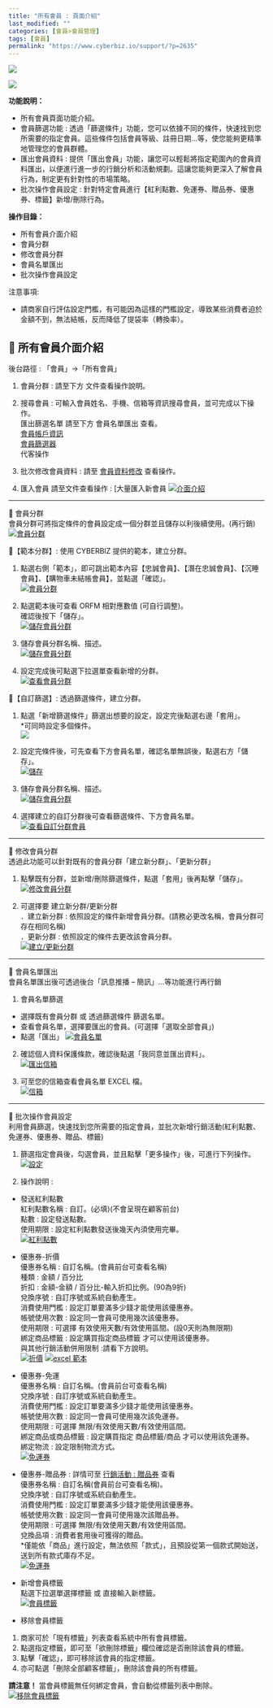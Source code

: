 ```yaml
---
title: "所有會員 : 頁面介紹"
last_modified: ""
categories: [會員>會員管理]
tags: [會員]
permalink: "https://www.cyberbiz.io/support/?p=2635"
---
```


![](https://www.cyberbiz.io/support/wp-content/uploads/適用站別.png)

[![](https://www.cyberbiz.io/support/wp-content/uploads/台灣站.png)](https://www.cyberbiz.io/support/?page_id=2490)

**功能說明：**  

* 所有會員頁面功能介紹。
* 會員篩選功能 : 透過「篩選條件」功能，您可以依據不同的條件，快速找到您所需要的指定會員。這些條件包括會員等級、註冊日期…等，使您能夠更精準地管理您的會員群體。
* 匯出會員資料 : 提供「匯出會員」功能，讓您可以輕鬆將指定範圍內的會員資料匯出，以便進行進一步的行銷分析和活動規劃。這讓您能夠更深入了解會員行為，制定更有針對性的市場策略。
* 批次操作會員設定 : 針對特定會員進行【紅利點數、免運券、贈品券、優惠券、標籤】新增/刪除行為。

**操作目錄：**

* 所有會員介面介紹
* 會員分群
* 修改會員分群
* 會員名單匯出
* 批次操作會員設定

注意事項:  

* 請商家自行評估設定門檻，有可能因為這樣的門檻設定，導致某些消費者迫於金額不到，無法結帳，反而降低了提袋率（轉換率）。 

## 📌 所有會員介面介紹


後台路徑 :  「會員」→「所有會員」  


1. 會員分群 : 請至下方 文件查看操作說明。
2. 搜尋會員 : 可輸入會員姓名、手機、信箱等資訊搜尋會員，並可完成以下操作。  
匯出篩選名單 請至下方 會員名單匯出 查看。  
[會員帳戶資訊](https://www.cyberbiz.io/support/?p=2549)  
[會員篩選器](https://www.cyberbiz.io/support/?p=6893)  
代客操作  

3. 批次修改會員資料 : 請至 [會員資料修改](https://www.cyberbiz.io/support/?p=36678) 查看操作。 
4. 匯入會員 請至文件查看操作 : [大量匯入新會員 [![介面介紹](https://www.cyberbiz.io/support/wp-content/uploads/所有會員-頁面介紹01.png)](https://www.cyberbiz.io/support/wp-content/uploads/所有會員-頁面介紹01.png)


* * *

📌 會員分群  
會員分群可將指定條件的會員設定成一個分群並且儲存以利後續使用。(再行銷)
[![會員分群](https://www.cyberbiz.io/support/wp-content/uploads/所有會員-頁面介紹02.png)](https://www.cyberbiz.io/support/wp-content/uploads/所有會員-頁面介紹02.png)  

📍【範本分群】: 使用 CYBERBIZ 提供的範本，建立分群。

1. 點選右側「範本」，即可跳出範本內容【忠誠會員】、【潛在忠誠會員】、【沉睡會員】、【購物車未結帳會員】，並點選「確認」。  
[![會員分群](https://www.cyberbiz.io/support/wp-content/uploads/所有會員-頁面介紹03.png)](https://www.cyberbiz.io/support/wp-content/uploads/所有會員-頁面介紹03.png)



2. 點選範本後可查看 ORFM 相對應數值 (可自行調整)。   
確認後按下「儲存」。  
[![儲存會員分群](https://www.cyberbiz.io/support/wp-content/uploads/所有會員-頁面介紹04.png)](https://www.cyberbiz.io/support/wp-content/uploads/所有會員-頁面介紹04.png)



3. 儲存會員分群名稱、描述。  
[![儲存會員分群](https://www.cyberbiz.io/support/wp-content/uploads/所有會員-頁面介紹05.png)](https://www.cyberbiz.io/support/wp-content/uploads/所有會員-頁面介紹05.png)



4. 設定完成後可點選下拉選單查看新增的分群。  
[![查看會員分群](https://www.cyberbiz.io/support/wp-content/uploads/所有會員-頁面介紹06.png)](https://www.cyberbiz.io/support/wp-content/uploads/所有會員-頁面介紹06.png)


📍【自訂篩選】: 透過篩選條件，建立分群。

1. 點選「新增篩選條件」篩選出想要的設定，設定完後點選右邊「套用」。  
*可同時設定多個條件。  
[![](https://www.cyberbiz.io/support/wp-content/uploads/所有會員-頁面介紹07.png)](https://www.cyberbiz.io/support/wp-content/uploads/所有會員-頁面介紹07.png)



2. 設定完條件後，可先查看下方會員名單，確認名單無誤後，點選右方「儲存」。  
[![儲存](https://www.cyberbiz.io/support/wp-content/uploads/所有會員-頁面介紹08.png)](https://www.cyberbiz.io/support/wp-content/uploads/所有會員-頁面介紹08.png)



3. 儲存會員分群名稱、描述。  
[![儲存會員分群](https://www.cyberbiz.io/support/wp-content/uploads/所有會員-頁面介紹05.png)](https://www.cyberbiz.io/support/wp-content/uploads/所有會員-頁面介紹05.png)



4. 選擇建立的自訂分群後可查看篩選條件、下方會員名單。  
[![查看自訂分群會員](https://www.cyberbiz.io/support/wp-content/uploads/所有會員-頁面介紹09.png)](https://www.cyberbiz.io/support/wp-content/uploads/所有會員-頁面介紹09.png)

* * *

📌 修改會員分群  
透過此功能可以針對既有的會員分群「建立新分群」、「更新分群」  

1. 點擊既有分群，並新增/刪除篩選條件，點選「套用」後再點擊「儲存」。  
[![修改會員分群](https://www.cyberbiz.io/support/wp-content/uploads/所有會員-頁面介紹10.png)](https://www.cyberbiz.io/support/wp-content/uploads/所有會員-頁面介紹10.png)



2. 可選擇要 建立新分群/更新分群  
．建立新分群 : 依照設定的條件新增會員分群。(請務必更改名稱，會員分群可存在相同名稱)  
．更新分群 : 依照設定的條件去更改該會員分群。  
[![建立/更新分群](https://www.cyberbiz.io/support/wp-content/uploads/所有會員-頁面介紹11.png)](https://www.cyberbiz.io/support/wp-content/uploads/所有會員-頁面介紹11.png)



* * *

📌 會員名單匯出  
會員名單匯出後可透過後台「訊息推播 – 簡訊」…等功能進行再行銷  

1. 會員名單篩選 
* 選擇既有會員分群 或 透過篩選條件 篩選名單。
* 查看會員名單，選擇要匯出的會員。(可選擇「選取全部會員」)
* 點選「匯出」
[![會員名單](https://www.cyberbiz.io/support/wp-content/uploads/所有會員-頁面介紹12.png)](https://www.cyberbiz.io/support/wp-content/uploads/所有會員-頁面介紹12.png)



2. 確認個人資料保護條款，確認後點選「我同意並匯出資料」。  
[![匯出信箱](https://www.cyberbiz.io/support/wp-content/uploads/所有會員-頁面介紹13.png)](https://www.cyberbiz.io/support/wp-content/uploads/所有會員-頁面介紹13.png)



3. 可至您的信箱查看會員名單 EXCEL 檔。  
[![信箱](https://www.cyberbiz.io/support/wp-content/uploads/所有會員-頁面介紹14.png)](https://www.cyberbiz.io/support/wp-content/uploads/所有會員-頁面介紹14.png)

* * *

📌 批次操作會員設定  
利用會員篩選，快速找到您所需要的指定會員，並批次新增行銷活動(紅利點數、免運券、優惠券、贈品、標籤)  

1. 篩選指定會員後，勾選會員，並且點擊「更多操作」後，可進行下列操作。  
[![設定](https://www.cyberbiz.io/support/wp-content/uploads/所有會員-頁面介紹15N.png)](https://www.cyberbiz.io/support/wp-content/uploads/所有會員-頁面介紹15N.png)

2. 操作說明 : 
* 發送紅利點數   
紅利點數名稱 : 自訂。(必填)(不會呈現在顧客前台)  
點數 : 設定發送點數。  
使用期限 : 設定紅利點數發送後幾天內須使用完畢。  
[![紅利點數](https://www.cyberbiz.io/support/wp-content/uploads/所有會員-頁面介紹16.png)](https://www.cyberbiz.io/support/wp-content/uploads/所有會員-頁面介紹16.png)



* 優惠券-折價  
優惠券名稱 : 自訂名稱。(會員前台可查看名稱)  
種類 : 金額 / 百分比  
折扣 : 金額-金額 / 百分比-輸入折扣比例。(90為9折)  
兌換序號 : 自訂序號或系統自動產生。  
消費使用門檻 : 設定訂單要滿多少錢才能使用該優惠券。  
帳號使用次數 : 設定同一會員可使用幾次該優惠券。  
使用期限 : 可選擇 有效使用天數/有效使用區間。(設0天則為無限期)  
綁定商品標籤 : 設定購買指定商品標籤 才可以使用該優惠券。  
與其他行銷活動併用限制 :請看下方說明。  
[![折價](https://www.cyberbiz.io/support/wp-content/uploads/所有會員-頁面介紹17N.png)](https://www.cyberbiz.io/support/wp-content/uploads/所有會員-頁面介紹17N.png) [![excel 範本](https://www.cyberbiz.io/support/wp-content/uploads/全館折扣-批次-建立發送-優惠券碼10.png)](https://www.cyberbiz.io/support/wp-content/uploads/全館折扣-批次-建立發送-優惠券碼10.png)



* 優惠券-免運  
優惠券名稱 : 自訂名稱。(會員前台可查看名稱)  
兌換序號 : 自訂序號或系統自動產生。  
消費使用門檻 : 設定訂單要滿多少錢才能使用該優惠券。  
帳號使用次數 : 設定同一會員可使用幾次該免運券。  
使用期限 : 可選擇 無限/有效使用天數/有效使用區間。  
綁定商品或商品標籤 : 設定購買指定 商品標籤/商品 才可以使用該免運券。  
綁定物流 : 設定限制物流方式。  
[![免運券](https://www.cyberbiz.io/support/wp-content/uploads/所有會員-頁面介紹18N.png)](https://www.cyberbiz.io/support/wp-content/uploads/所有會員-頁面介紹18N.png)



* 優惠券-贈品券 : 詳情可至 [行銷活動 : 贈品券](https://www.cyberbiz.io/support/?p=41796) 查看  
優惠券名稱 : 自訂名稱(會員前台可查看名稱)。  
兌換序號 : 自訂序號或系統自動產生。  
消費使用門檻 : 設定訂單要滿多少錢才能使用該優惠券。  
帳號使用次數 : 設定同一會員可使用幾次該贈品券。  
使用期限 : 可選擇 無限/有效使用天數/有效使用區間。  
兌換品項 : 消費者套用後可獲得的贈品。  
*僅能依「商品」進行設定，無法依照「款式」，且預設從第一個款式開始送，送到所有款式庫存不足。  
[![免運券](https://www.cyberbiz.io/support/wp-content/uploads/所有會員-頁面介紹21.png)](https://www.cyberbiz.io/support/wp-content/uploads/所有會員-頁面介紹21.png)



* 新增會員標籤   
點選下拉選單選擇標籤 或 直接輸入新標籤。  
[![會員標籤](https://www.cyberbiz.io/support/wp-content/uploads/所有會員-頁面介紹19.png)](https://www.cyberbiz.io/support/wp-content/uploads/所有會員-頁面介紹19.png)



* 移除會員標籤   

1. 商家可於「現有標籤」列表查看系統中所有會員標籤。
2. 點選指定標籤，即可至「欲刪除標籤」欄位確認是否刪除該會員的標籤。
3. 點擊「確認」，即可移除該會員的指定標籤。
4. 亦可點選「刪除全部顧客標籤」，刪除該會員的所有標籤。

**請注意！** 當會員標籤無任何綁定會員，會自動從標籤列表中刪除。  
[![移除會員標籤](https://www.cyberbiz.io/support/wp-content/uploads/所有會員-頁面介紹20.png)](https://www.cyberbiz.io/support/wp-content/uploads/所有會員-頁面介紹20.png)



